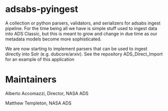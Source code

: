 # adsabs-pyingest

A collection or python parsers, validators, and serializers for adsabs 
ingest pipeline.  For the time being all we have is simple stuff used to
ingest data into ADS Classic, but this is meant to grow and change in 
due time as our metadata models become more sophisticated.

We are now starting to implement parsers that can be used to ingest directly
into Solr (e.g. dubcore/arxiv).  See the repository ADS_Direct_Import for
an example of this application

# Maintainers

Alberto Accomazzi, Director, NASA ADS

Matthew Templeton, NASA ADS
